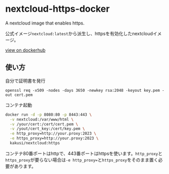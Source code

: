# nextcloud-https-docker

A nextcloud image that enables https.

公式イメージ`nextcloud:latest`から派生し、httpsを有効化したnextcloudイメージ。

[view on dockerhub](https://hub.docker.com/r/kakusi/nextcloud/tags)

## 使い方

自分で証明書を発行

```
openssl req -x509 -nodes -days 3650 -newkey rsa:2048 -keyout key.pem -out cert.pem
```

コンテナ起動

```bash
docker run -d -p 8080:80 -p 8443:443 \
  -v nextcloud:/var/www/html \
  -v /your/cert:/cert/cert.pem \
  -v /yout/cert_key:/cert/key.pem \
  -e http_proxy=http://your.proxy:2023 \
  -e https_proxy=http://your.proxy:2023 \
  kakusi/nextcloud:https
```

コンテナ80番ポートはhttpで、443番ポートはhttpsを使います。`http_proxy`と`https_proxy`が要らない場合は`-e http_proxy=`と`https_proxy`をそのまま置く必要があります。
